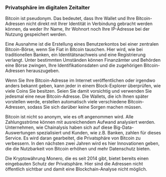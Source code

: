 ### Privatsphäre im digitalen Zeitalter

Bitcoin ist pseudonym. Das bedeutet, dass Ihre Wallet und Ihre Bitcoin-Adressen nicht direkt mit Ihrer Identität in Verbindung gebracht werden können, da weder Ihr Name, Ihr Wohnort noch Ihre IP-Adresse bei der Nutzung gespeichert werden.

Eine Ausnahme ist die Erstellung eines Benutzerkontos bei einer zentralen Bitcoin-Börse, wenn Sie Fiat in Bitcoin tauschen. Hier wird, wie bei traditionellen Banken, ein Identitätsnachweis und eine Registrierung verlangt. Unter bestimmten Umständen können Finanzämter und Behörden eine Börse zwingen, Ihre Identifikationsdaten und die zugehörigen Bitcoin-Adressen herauszugeben.

Wenn Sie Ihre Bitcoin-Adresse im Internet veröffentlichen oder irgendwo anders bekannt geben, kann jeder in einem Block-Explorer überprüfen, wie viele Coins Sie besitzen. Seien Sie damit vorsichtig und verwenden Sie jedesmal eine neue Bitcoin-Adresse. Die Wallets, die ich Ihnen später vorstellen werde, erstellen automatisch viele verschiedene Bitcoin-Adressen, sodass Sie sich darüber keine Sorgen machen müssen.

Bitcoin ist nicht so anonym, wie es oft angenommen wird. Alle Zahlungsströme können mit ausreichendem Aufwand analysiert werden. Unternehmen, wie Chainalysis haben sich auf diese Big-Data-Auswertungen spezialisiert und Kunden, wie z.B. Banken, zahlen für dieses Service. Es wird daran gearbeitet, die Privatsphäre von Bitcoin zu verbessern. In den nächsten zwei Jahren wird es hier Innovationen geben, die die Nutzbarkeit von Bitcoin erhöhen und mehr Datenschutz bieten.

Die Kryptowährung Monero, die es seit 2014 gibt, bietet bereits einen eingebauten Schutz der Privatsphäre. Hier sind die Adressen nicht öffentlich sichtbar und damit eine Blockchain-Analyse nicht möglich.
